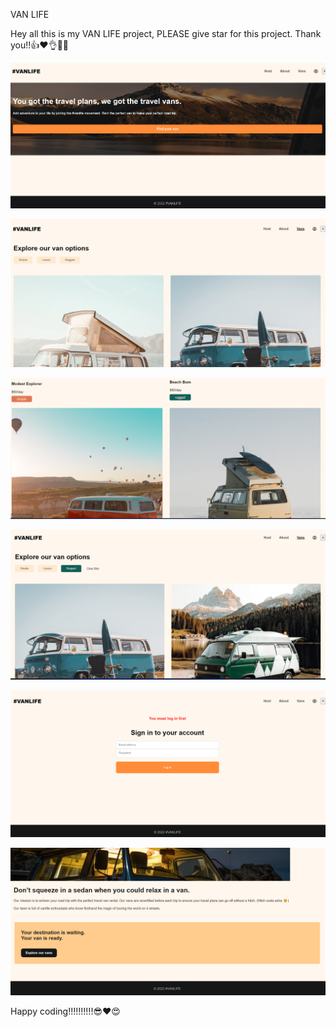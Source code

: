VAN  LIFE

Hey all this is my VAN LIFE project, PLEASE give star for this project. Thank you!!👍❤️👌🥳😎

![Alt text](<Screenshot 2024-01-08 145041.png>)


![Alt text](<Screenshot 2024-01-08 145121.png>)


 ![Alt text](<Screenshot 2024-01-08 145145.png>) 


 ![Alt text](<Screenshot 2024-01-08 145218.png>)


 ![Alt text](<Screenshot 2024-01-08 145239.png>) 



 ![Alt text](<Screenshot 2024-01-08 145741.png>)



 Happy coding!!!!!!!!!!😎❤️😍